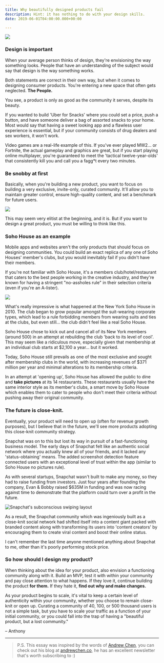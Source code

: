```yaml
---
title: Why beautifully designed products fail
description: Hint: it has nothing to do with your design skills.
date: 2019-06-01T04:00:00.000+00:00

---
```

![](https://media0.giphy.com/media/f1NTdkdbG4XzW/giphy.gif?cid=790b76115cf2458d44494f566bab5717&rid=giphy.gif)

### Design is important

When your average person thinks of design, they're envisioning the way something looks. People that have an understanding of the subject would say that design is the way something works.

Both statements are correct in their own way, but when it comes to designing consumer products. You're entering a new space that often gets neglected. **The People.**

You see, a product is only as good as the community it serves, despite its beauty.

If you wanted to build 'Uber for Snacks' where you could set a price, push a button, and have someone deliver a bag of assorted snacks to your home. Most would say that having a sweet looking app and a flawless user experience is essential, but if your community consists of drug dealers and sex workers, it won't work.

Video games are a real-life example of this. If you've ever played MW2... or Fortnite, the actual gameplay and graphics are great, but if you start playing online multiplayer, you're guaranteed to meet the 'tactical twelve-year-olds' that consistently kill you and call you a fagg*t every two minutes.

### Be snobby at first

Basically, when you're building a new product, you want to focus on building a very exclusive, invite-only, curated community. It'll allow you to maintain greater control, ensure high-quality content, and set a benchmark for future users.

![](https://media2.giphy.com/media/xT1R9YYeCajBym9Gfu/giphy.gif?cid=790b76115cf2a25a594a706149943706&rid=giphy.gif)

This may seem very elitist at the beginning, and it is. But if you want to design a great product, you must be willing to think like this.

### Soho House as an example

Mobile apps and websites aren't the only products that should focus on designing communities. You could build an exact replica of any one of Soho Houses' member's clubs, but you would inevitably fail if you didn't have their members.

If you're not familiar with Soho House, it's a members club/hotel/restaurant that caters to the best people working in the creative industry, and they're known for having a stringent "no-assholes rule" in their selection criteria (even if you're an A-lister).

![](https://cdn1.thr.com/sites/default/files/2016/05/soho_house_malibu_terrace_rendering.jpg)

What's really impressive is what happened at the New York Soho House in 2010. The club began to grow popular amongst the suit-wearing corporate types, which lead to a rule forbidding members from wearing suits and ties at the clubs, but even still... the club didn't feel like a real Soho House.

Soho House chose to kick out and cancel all of its New York members (around 500) in an attempt at rebuilding the club 'back to its level of cool'. This may seem like a ridiculous move, especially given that membership at an individual club starts at $2,100 a year... but it worked.

Today, Soho House still prevails as one of the most exclusive and sought after membership clubs in the world, with increasing revenues of $371 million per year and minimal alterations to its membership criteria.

In an attempt at 'opening up', Soho House has allowed the public to dine and **take pictures** at its 14 restaurants. These restaurants usually have the same interior style as its member's clubs, a smart move by Soho House which enables them to cater to people who don't meet their criteria without pushing away their original community.

### The future is close-knit.

Eventually, your product will need to open up (often for revenue growth purposes), but I believe that in the future, we'll see more products adopting this close-knit community strategy.

Snapchat was on to this but lost its way in pursuit of a fast-functioning business model. The early days of Snapchat felt like an authentic social network where you actually knew all of your friends, and it lacked any 'status-obtaining' means. The added screenshot detection feature connected users with an exceptional level of trust within the app (similar to Soho House no pictures rule).

As with several startups, Snapchat wasn't built to make any money, so they had to raise funding from investors. Just four years after founding the company, Evan & Bobby raised $635M in funding and was now racing against time to demonstrate that the platform could turn over a profit in the future.

![](https://media2.giphy.com/media/3o7aDd4hAEcciOzcVW/giphy.gif?cid=790b76115cf29eca4537344e49d0b302&rid=giphy.gif "Snapchat's subconscious swiping layout")

As a result, the Snapchat community which was ingeniously built as a close-knit social network had shifted itself into a content giant packed with branded content along with transforming its users into 'content creators' by encouraging them to create viral content and boost their online status.

I can't remember the last time anyone mentioned anything about Snapchat to me, other than it's poorly performing stock price.

### So how should I design my product?

When thinking about the idea for your product, also envision a functioning community along with it. Build an MVP, test it with within your community and pay close attention to what happens. If they love it, continue building the product **for them.** If they hate it, **find out why and make changes.**

As your product begins to scale, it's vital to keep a certain level of authenticity within your community, whether you choose to remain close-knit or open up. Curating a community of 40, 100, or 500 thousand users is not a simple task, but you have to scale your traffic as a function of your initial community, or you could fall into the trap of having a "beautiful product, but a lost community."

– Anthony

***

> P.S. This essay was inspired by the words of [Andrew Chen](http://twitter.com/andrewchen/ "Andrew Chen"), you can check out his blog at [andrewchen.co](httpshttps://andrewchen.co/ "andrewchen.co"), he has an excellent newsletter that's worth subscribing to :)
